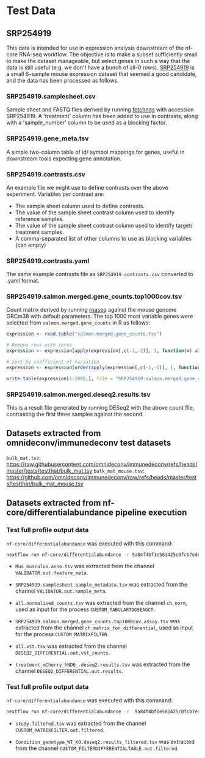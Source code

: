 # Test Data

## SRP254919

This data is intended for use in expression analysis downstream of the nf-core RNA-seq workflow. The objective is to make a subset sufficiently small to make the dataset manageable, but select genes in such a way that the data is still useful (e.g. we don't have a bunch of all-0 rows). [SRP254919](https://www.ebi.ac.uk/ena/browser/view/PRJNA622544?show=reads) is a small 6-sample mouse expression dataset that seemed a good candidate, and the data has been processed as follows.

### SRP254919.samplesheet.csv 

Sample sheet and FASTQ files derived by running [fetchngs](https://nf-co.re/fetchngs) with accession SRP254919. A 'treatment' column has been added to use in contrasts, along with a 'sample_number' column to be used as a blocking factor.

### SRP254919.gene_meta.tsv 

A simple two-column table of id/ symbol mappings for genes, useful in downstream tools expecting gene annotation.

### SRP254919.contrasts.csv  

An example file we might use to define contrasts over the above experiment. Variables per contrast are:

 * The sample sheet column used to define contrasts.
 * The value of the sample sheet contrast column used to identify reference samples.
 * The value of the sample sheet contrast column used to identify target/ treatment samples.
 * A comma-separated list of other columns to use as blocking variables (can empty)

### SRP254919.contrasts.yaml

The same example contrasts file as `SRP254919.contrasts.csv` converted to .yaml format.

### SRP254919.salmon.merged.gene_counts.top1000cov.tsv

Count matrix derived by running [rnaseq](https://nf-co.re/rnaseq) against the mouse genome GRCm38 with default parameters. The top 1000 most variable genes were selected from `salmon.merged.gene_counts` in R as follows: 

```r
expression <- read.table("salmon.merged.gene_counts.tsv")

# Remove rows with zeros
expression <- expression[apply(expression[,c(-1,-2)], 1, function(x) all(x > 0)), ]

# Sort by coefficient of variation
expression <- expression[order(apply(expression[,c(-1,-2)], 1, function(x) sd(x)/mean(x)), decreasing = TRUE), ]

write.table(expression[1:1000,], file = "SRP254919.salmon.merged.gene_counts.top1000cov.tsv", sep="\t", row.names = FALSE, quote = FALSE)
```

### SRP254919.salmon.merged.deseq2.results.tsv 

This is a result file generated by running DESeq2 with the above count file, contrasting the first three samples against the second.

## Datasets extracted from omnideconv/immunedeconv test datasets

`bulk_mat.tsv`: https://raw.githubusercontent.com/omnideconv/immunedeconv/refs/heads/master/tests/testthat/bulk_mat.tsv
`bulk_mat_mouse.tsv`: https://github.com/omnideconv/immunedeconv/raw/refs/heads/master/tests/testthat/bulk_mat_mouse.tsv

## Datasets extracted from nf-core/differentialabundance pipeline execution

### Test full profile output data

`nf-core/differentialabundance` was executed with this command:

```bash
nextflow run nf-core/differentialabundance -r 9a84f4bf1e581425c0fcb7edcec772998265eeb1 -latest -profile docker,test --outdir results
```

- `Mus_musculus.anno.tsv` was extracted from the channel `VALIDATOR.out.feature_meta`.

- `SRP254919.samplesheet.sample_metadata.tsv` was extracted from the channel `VALIDATOR.out.sample_meta`.

- `all.normalised_counts.tsv` was extracted from the channel `ch_norm`, used as input for the process `CUSTOM_TABULARTOGSEAGCT`.

- `SRP254919.salmon.merged.gene_counts.top1000cov.assay.tsv` was extracted from the channel `ch_matrix_for_differential`, used as input for the process `CUSTOM_MATRIXFILTER`.

- `all.vst.tsv` was extracted from the channel `DESEQ2_DIFFERENTIAL.out.vst_counts`.

- `treatment_mCherry_hND6_.deseq2.results.tsv` was extracted from the channel `DESEQ2_DIFFERENTIAL.out.results`.


### Test full profile output data

`nf-core/differentialabundance` was executed with this command:

```bash
nextflow run nf-core/differentialabundance -r  9a84f4bf1e581425c0fcb7edcec772998265eeb1  -profile docker,test_full --outdir results
```

- `study.filtered.tsv` was extracted from the channel `CUSTOM_MATRIXFILTER.out.filtered`.

- `Condition_genotype_WT_KO.deseq2.results_filtered.tsv` was extracted from the channel `CUSTOM_FILTERDIFFERENTIALTABLE.out.filtered`.
